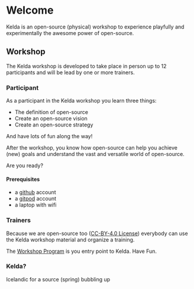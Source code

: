 # Welcome

Kelda is an open-source (physical) workshop to experience playfully and experimentally the awesome power of open-source.


## Workshop

The Kelda workshop is developed to take place in person up to 12 participants and will be lead by one or more trainers.

### Participant

As a participant in the Kelda workshop you learn three things:

- The definition of open-source
- Create an open-source vision
- Create an open-source strategy

And have lots of fun along the way!

After the workshop, you know how open-source can help you achieve (new) goals and understand the vast and versatile world of open-source.

Are you ready?

#### Prerequisites

- a [github](https://www.github.com) account
- a [gitpod](https://www.gitpod.io) account
- a laptop with wifi

### Trainers

Because we are open-source too ([CC-BY-4.0 License](https://github.com/foldingbeauty/kelda/blob/main/LICENSE)) everybody can use the Kelda workshop material and organize a training.

The [Workshop Program](training_material/workshop-program.html) is you entry point to Kelda. Have Fun.

### Kelda?

Icelandic for a source (spring) bubbling up
